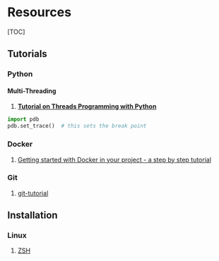 # Resources

[TOC]

## Tutorials

### Python

#### Multi-Threading

1. [**Tutorial on Threads Programming with Python**](http://www.science.smith.edu/dftwiki/images/5/58/Matlof_PythonTutorial.pdf)

```python
import pdb
pdb.set_trace()  # this sets the break point
```



### Docker

1. [Getting started with Docker in your project - a step by step tutorial](https://takacsmark.com/getting-started-with-docker-in-your-project-step-by-step-tutorial/)



### Git

1. [git-tutorial](https://backlog.com/git-tutorial/what-is-git/)



## Installation

### Linux

1. [ZSH](https://medium.com/wearetheledger/oh-my-zsh-made-for-cli-lovers-installation-guide-3131ca5491fb)